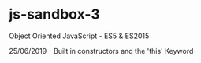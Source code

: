 # js-sandbox-3
Object Oriented JavaScript - ES5 &amp; ES2015

25/06/2019 - Built in constructors and the 'this' Keyword
